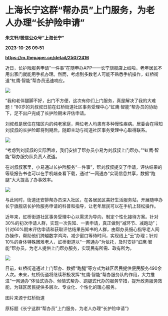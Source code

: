 # 上海长宁这群“帮办员”上门服务，为老人办理“长护险申请”
**朱文轩/微信公众号“上海长宁”**

**2023-10-26 09:51**

**https://m.thepaper.cn/detail/25072416**

近日，长护险服务申请“一件事”在随申办APP——长宁旗舰店上线啦，老年居民不用出家门就能用手机办理。然而，考虑到多数老人可能不熟悉手机操作，虹桥街道“虹鹰·智能”帮办员迅速响应。

![](https://imagecloud.thepaper.cn/thepaper/image/275/751/900.jpg)

“我和老伴腿脚不好，出门不方便，这次有你们上门服务，真是解决了我的大难题！”80岁的刘叔叔日前在虹桥街道社区事务受理中心“虹鹰·智能”帮办员的协助下，足不出户完成了长护险期末评估申请。

刘叔叔是居住在辖区内的纯老家庭，两位老人均患有多种慢性疾病。居委会在得知刘叔叔的长护险即将到期后，随即主动与街道社区事务受理中心取得联系。

![](https://imagecloud.thepaper.cn/thepaper/image/275/751/901.jpg)

“考虑到刘叔叔的实际困难，我们安排了帮办员小易为刘叔叔上门帮办。”“虹鹰·智能”帮办服务队负责人说道。

在刘叔叔家里，小易通过长护险服务“一件事”，帮刘叔叔提交了申请，评估结果的等级报告书也可以在手机端查看下载，通过“一网通办”实现信息共享，数据“跑腿”大大提高了办事效率。

![](https://imagecloud.thepaper.cn/thepaper/image/275/751/902.jpg)

与此同时，街道还安排帮办员深入社区，在各居民区美好生活服务站，开展随申办长宁旗舰店长护险服务申请的科普和指导，让老年居民可以在手机上轻松操作。

近年来，虹桥街道社区事务受理中心以需求为导向，制定个性化接待方案。针对30%的初次申请人群，实现一次告知、一表申请，真正做到“减环节、减跑动”；针对60%期末评估申请和获取评估结果告知书的人群，由帮办员细心指导老人网办操作，帮助他们跨越数字鸿沟，减少窗口等待时间，实现线上“云”办理；针对10%的身体特殊困难老人，虹桥街道以“一网通办”为依托，及时安排“虹鹰·智能”帮办员，为老人提供上门帮办服务，实现民有所需、政有所为。

![](https://imagecloud.thepaper.cn/thepaper/image/275/751/903.jpg)

目前，虹桥街道通过上门帮办、数据“跑腿”等方式为辖区居民提供便民服务490余人次。未来，虹桥街道将继续积极发挥“虹鹰·智能”帮办服务队的作用，大力推进“一网通办”体验式协办、倾情式帮办、跑腿式代办的服务举措，提升政务服务效能，为辖区居民提供多层次、专业化、个性化的暖心服务。

图片来源于虹桥街道

原标题《长宁这群“帮办员”上门服务，为老人办理“长护险申请”》